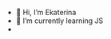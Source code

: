 - 👋 Hi, I’m Ekaterina
- 🌱 I’m currently learning JS
- 
<!---
kachanea/kachanea is a ✨ special ✨ repository because its `README.md` (this file) appears on your GitHub profile.
You can click the Preview link to take a look at your changes.
--->
